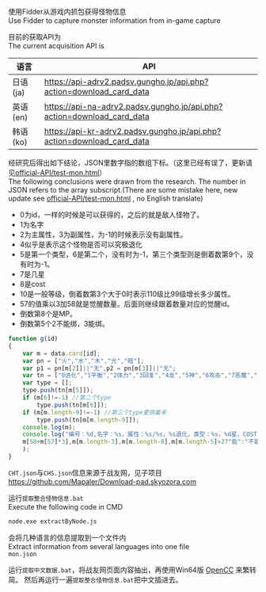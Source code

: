 使用Fidder从游戏内抓包获得怪物信息  
Use Fidder to capture monster information from in-game capture  

目前的获取API为  
The current acquisition API is

| 语言 | API |
| --- | --- |
| 日语(ja) | https://api-adrv2.padsv.gungho.jp/api.php?action=download_card_data |
| 英语(en) | https://api-na-adrv2.padsv.gungho.jp/api.php?action=download_card_data |
| 韩语(ko) | https://api-kr-adrv2.padsv.gungho.jp/api.php?action=download_card_data |

经研究后得出如下结论，JSON里数字指的数组下标。（这里已经有误了，更新请见[official-API/test-mon.html](official-API/test-mon.html)）  
The following conclusions were drawn from the research. The number in JSON refers to the array subscript.(There are some mistake here, new update see [official-API/test-mon.html](official-API/test-mon.html) , no English translate)

* 0为id，一样的时候是可以获得的，之后的就是敌人怪物了。
* 1为名字
* 2为主属性，3为副属性，为-1的时候表示没有副属性。
* 4似乎是表示这个怪物是否可以究极退化
* 5是第一个类型，6是第二个，没有时为-1，第三个类型则是倒着数第9个，没有时为-1。
* 7是几星
* 8是cost
* 10是一般等级，倒着数第3个大于0时表示110级比99级增长多少属性。
* 57的值乘以3加58就是觉醒数量。后面则继续跟着数量对应的觉醒id。
* 倒数第8个是MP。
* 倒数第5个2不能绑，3能绑。

```js
function g(id)
{
	var m = data.card[id];
	var pn = ["火","水","木","光","暗"];
	var p1 = pn[m[2]]||"无",p2 = pn[m[3]]||"无";
	var tn = ["0进化","1平衡","2体力","3回复","4龙","5神","6攻击","7恶魔","8机械","9","10","11","12觉醒","13","14强化","15卖钱"];
	var type = [];
	type.push(tn[m[5]]);
	if (m[6]!=-1) //第二个type
		type.push(tn[m[6]]);
	if (m[m.length-9]!=-1) //第三个type要倒着来
		type.push(tn[m[m.length-9]]);
	console.log(m);
	console.log("编号：%d,名字：%s，属性：%s/%s，%s退化，类型：%s，%d星，COST：%d，%s个觉醒，110级增长%d%%，卖%d MP，%s当二技",m[0],m[1],p1,p2,m[4]?"可":"不可",type.join("|"),m[7],m[8],
	m[58+m[57]*3],m[m.length-3],m[m.length-8],m[m.length-5]>2?"能":"不能"
	);
}
```

`CHT.json`与`CHS.json`信息来源于战友网，见子项目 https://github.com/Mapaler/Download-pad.skyozora.com

运行`提取整合怪物信息.bat`   
Execute the following code in CMD
```bat
node.exe extractByNode.js
```
会将几种语言的信息提取到一个文件内  
Extract information from several languages into one file  
`mon.json`

运行`提取中文数据.bat`，将战友网页面内容抽出，再使用Win64版 [OpenCC](https://github.com/BYVoid/OpenCC) 来繁转简。
然后再运行一遍`提取整合怪物信息.bat`把中文插进去。